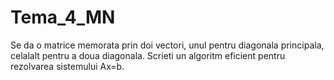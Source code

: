 # Tema_4_MN
Se da o matrice memorata prin doi vectori, unul pentru diagonala  principala, celalalt pentru a doua diagonala.   Scrieti un algoritm eficient pentru rezolvarea sistemului Ax=b.
